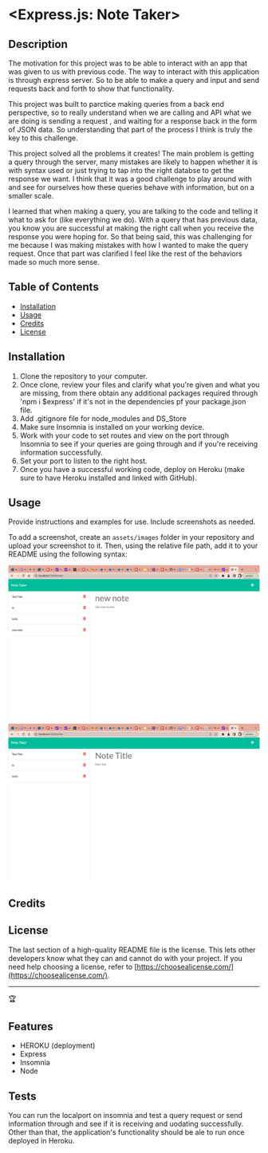 # <Express.js: Note Taker>

## Description

The motivation for this project was to be able to interact with an app that was given to us with previous code. The way to interact with this application is through express server. So to be able to make a query and input and send requests back and forth to show that functionality.

This project was built to parctice making queries from a back end perspective, so to really understand when we are calling and API what we are doing is sending a request , and waiting for a response back in the form of JSON data. So understanding that part of the process I think is truly the key to this challenge.

This project solved all the problems it creates! The main problem is getting a query through the server, many mistakes are likely to happen whether it is with syntax used or just trying to tap into the right databse to get the response we want. I think that it was a good challenge to play around with and see for ourselves how these queries behave with information, but on a smaller scale.

I learned that when making a query, you are talking to the code and telling it what to ask for (like everything we do). With a query that has previous data, you know you are successful at making the right call when you receive the response you were hoping for. So that being said, this was challenging for me because I was making mistakes with how I wanted to make the query request. Once that part was clarified I feel like the rest of the behaviors made so much more sense.

## Table of Contents 
- [Installation](#installation)
- [Usage](#usage)
- [Credits](#credits)
- [License](#license)

## Installation
1. Clone the repository to your computer.
2. Once clone, review your files and clarify what you're given and what you are missing, from there obtain any additional packages required through 'npm i $express' if it's not in the dependencies pf your package.json file.
3. Add .gitignore file for node_modules and DS_Store
4. Make sure Insomnia is installed on your working device.
5. Work with your code to set routes and view on the port through Insomnia to see if your queries are going through and if you're receiving information successfully.
6. Set your port to listen to the right host.
7. Once you have a successful working code, deploy on Heroku (make sure to have Heroku installed and linked with GitHub).

## Usage

Provide instructions and examples for use. Include screenshots as needed.

To add a screenshot, create an `assets/images` folder in your repository and upload your screenshot to it. Then, using the relative file path, add it to your README using the following syntax:


![alt text](assets/new%20note%20added.png)
![alt text](assets/new%20note%20deleted.png)

## Credits


## License

The last section of a high-quality README file is the license. This lets other developers know what they can and cannot do with your project. If you need help choosing a license, refer to [https://choosealicense.com/](https://choosealicense.com/).

---

🏆 

## Features

- HEROKU (deployment)
- Express
- Insomnia
- Node

## Tests

You can run the localport on insomnia and test a query request or send information through and see if it is receiving and uodating successfully. Other than that, the application's functionality should be ale to run once deployed in Heroku.